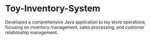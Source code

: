 # Toy-Inventory-System
Developed a comprehensive Java application to toy store operations, focusing on inventory management, sales  processing, and customer relationship management. 
